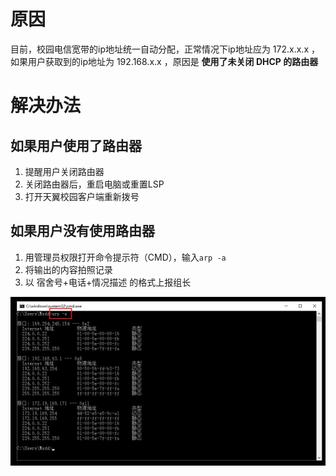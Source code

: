 <!-- TITLE: 故障0-获取到192.168开头的错误ip地址 -->
<!-- SUBTITLE: 本错误一般出现在电信宽带 -->

# 原因

目前，校园电信宽带的ip地址统一自动分配，正常情况下ip地址应为 172.x.x.x ，如果用户获取到的ip地址为 192.168.x.x ，原因是 **使用了未关闭 DHCP 的路由器**

# 解决办法

## 如果用户使用了路由器

1. 提醒用户关闭路由器
2. 关闭路由器后，重启电脑或重置LSP
3. 打开天翼校园客户端重新拨号

## 如果用户没有使用路由器

1. 用管理员权限打开命令提示符（CMD），输入`arp -a`
2. 将输出的内容拍照记录
3. 以 宿舍号+电话+情况描述 的格式上报组长

![ip错误192.168](/uploads/0-iperr-192.png)
